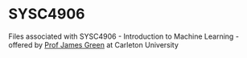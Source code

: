 # SYSC4906
Files associated with SYSC4906 - Introduction to Machine Learning - offered by [Prof James Green](http://www.sce.carleton.ca/faculty/green) at Carleton University
